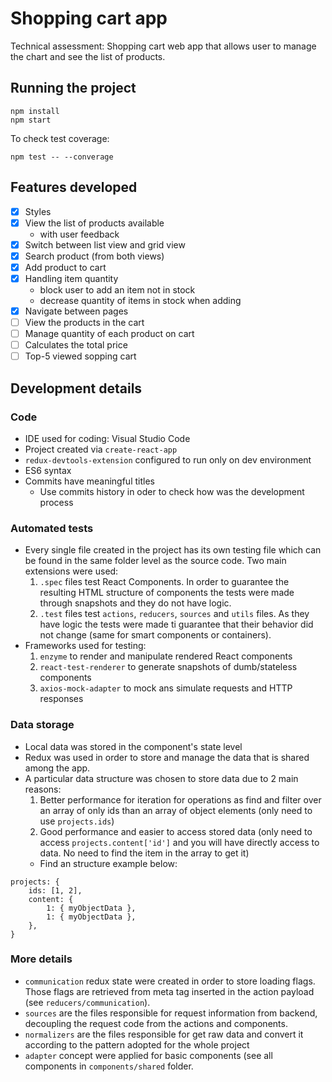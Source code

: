 # Shopping cart app
Technical assessment: Shopping cart web app that allows user to manage the chart and see the list of products.

## Running the project
```
npm install
npm start
```

To check test coverage:
```
npm test -- --converage
```

## Features developed
- [X] Styles
- [X] View the list of products available
	- with user feedback
- [X] Switch between list view and grid view
- [X] Search product (from both views)
- [X] Add product to cart
- [X] Handling item quantity
	- block user to add an item not in stock
	- decrease quantity of items in stock when adding
- [X] Navigate between pages
- [  ] View the products in the cart
- [  ] Manage quantity of each product on cart
- [  ] Calculates the total price
- [  ] Top-5 viewed sopping cart

## Development details
### Code
- IDE used for coding: Visual Studio Code
- Project created via `create-react-app`
- `redux-devtools-extension` configured to run only on dev environment
- ES6 syntax
- Commits have meaningful titles
	- Use commits history in oder to check how was the development process

### Automated tests
- Every single file created in the project has its own testing file which can be found in the same folder level as the source code. Two main extensions were used:
	1.  `.spec` files test React Components. In order to guarantee the resulting HTML structure of components the tests were made through snapshots and they do not have logic.
	2.  `.test` files test `actions`, `reducers`, `sources` and `utils` files. As they have logic the tests were made ti guarantee that their behavior did not change  (same for smart components or containers).
- Frameworks used for testing:
	1. `enzyme` to render and manipulate rendered React components
	2. `react-test-renderer` to generate snapshots of dumb/stateless components
	3. `axios-mock-adapter` to mock ans simulate requests and HTTP responses

### Data storage
- Local data was stored in the component's state level
- Redux was used in order to store and manage the data that is shared among the app.
- A particular data structure was chosen to store data due to 2 main reasons:
	1. Better performance for iteration for operations as find and filter over an array of only ids than an array of object elements (only need to use `projects.ids`)
	2. Good performance and easier to access stored data (only need to access `projects.content['id']` and you will have directly access to data. No need to find the item in the array to get it)
	- Find an structure example below:
```
projects: {
	ids: [1, 2],
	content: {
		1: { myObjectData },
		1: { myObjectData },
	},
}
```

### More details
- `communication` redux state were created in order to store loading flags. Those flags are retrieved from meta tag inserted in the action payload (see `reducers/communication`).
- `sources` are the files responsible for request information from backend, decoupling the request code from the actions and components.
- `normalizers` are the files responsible for get raw data and convert it according to the pattern adopted for the whole project
- `adapter` concept were applied for basic components (see all components in `components/shared` folder.
